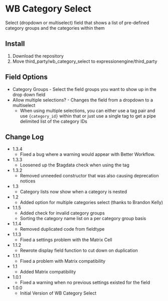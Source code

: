 WB Category Select
==================

Select (dropdown or multiselect) field that shows a list of pre-defined category groups and the categories within them


Install
-------

1. Download the repository
2. Move third\_party/wb\_category\_select to expressionengine/third\_party


Field Options
-------------

- Category Groups - Select the field groups you want to show up in the drop down field
- Allow multiple selections? - Changes the field from a dropdown to a multiselect
	- When using multiple selections, you can either use a tag pair and use `{category_id}` within that or just use a single tag to get a pipe delimited list of the category IDs


Change Log
----------

- 1.3.4
	- Fixed a bug where a warning would appear with Better Workflow.
- 1.3.3
	- Loosened up the $tagdata check when using the tag
- 1.3.2
	- Removed unneeded constructor that was also causing deprecation notices
- 1.3
	- Category lists now show when a category is nested
- 1.2
	- Added option for multiple categories select (thanks to Brandon Kelly)
- 1.1.5
	- Added check for invalid category groups
	- Sorting the category name list on a per category group basis
- 1.1.4
	- Removed duplicated code from fieldtype
- 1.1.3
	- Fixed a settings problem with the Matrix Cell
- 1.1.2
	- Rewrote display field function to cut down on duplication
- 1.1.1
	- Fixed a problem with Matrix compatibility
- 1.1
	- Added Matrix compatibility
- 1.0.1
	- Fixed a warning when no previous settings existed for the field
- 1.0.0
	- Initial Version of WB Category Select
